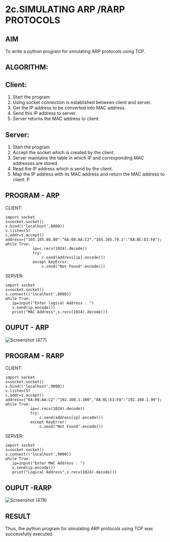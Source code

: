 # 2c.SIMULATING ARP /RARP PROTOCOLS
## AIM
To write a python program for simulating ARP protocols using TCP.
## ALGORITHM:
## Client:
1. Start the program
2. Using socket connection is established between client and server.
3. Get the IP address to be converted into MAC address.
4. Send this IP address to server.
5. Server returns the MAC address to client.
## Server:
1. Start the program
2. Accept the socket which is created by the client.
3. Server maintains the table in which IP and corresponding MAC addresses are
stored.
4. Read the IP address which is send by the client.
5. Map the IP address with its MAC address and return the MAC address to client.
P
## PROGRAM - ARP
 
CLIENT: 
``` 
import socket 
s=socket.socket() 
s.bind(('localhost',8000)) 
s.listen(5) 
c,addr=s.accept() 
address={"165.165.80.80":"6A:08:AA:C2","165.165.79.1":"8A:BC:E3:FA"}; 
while True: 
            ip=c.recv(1024).decode() 
            try: 
                c.send(address[ip].encode()) 
            except KeyError: 
                c.send("Not Found".encode())
```     
 
SERVER: 
 ```
import socket 
s=socket.socket() 
s.connect(('localhost',8000)) 
while True:
    ip=input("Enter logical Address : ") 
    s.send(ip.encode()) 
    print("MAC Address",s.recv(1024).decode())
```
## OUPUT - ARP
![Screenshot (477)](https://github.com/NaliniG007/2c.ARP_RARP_PROTOCOLS/assets/147474097/e988d27c-0394-4dec-ba53-7c3859201e0b)

## PROGRAM - RARP
 
CLIENT: 
 ```
import socket 
s=socket.socket() 
s.bind(('localhost',9000)) 
s.listen(5) 
c,addr=s.accept() 
address={"6A:08:AA:C2":"192.168.1.100","8A:BC:E3:FA":"192.168.1.99"}; 
while True: 
            ip=c.recv(1024).decode() 
            try: 
                c.send(address[ip].encode()) 
            except KeyError: 
                c.send("Not Found".encode())
```       
 
SERVER: 
 ```
import socket 
s=socket.socket() 
s.connect(('localhost',9000)) 
while True: 
    ip=input("Enter MAC Address : ")
    s.send(ip.encode()) 
    print("Logical Address",s.recv(1024).decode())
```

## OUPUT -RARP
![Screenshot (478)](https://github.com/NaliniG007/2c.ARP_RARP_PROTOCOLS/assets/147474097/29a70858-c152-4f10-9a54-9fd1a78c65e2)

## RESULT
Thus, the python program for simulating ARP protocols using TCP was successfully 
executed.
